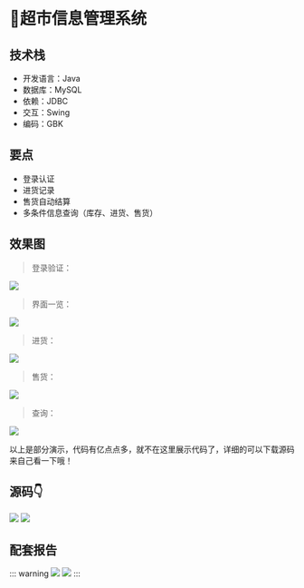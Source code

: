 # 🏪超市信息管理系统

<MyGlobalComponent />

## 技术栈
- 开发语言：Java
- 数据库：MySQL
- 依赖：JDBC
- 交互：Swing
- 编码：GBK

## 要点
- 登录认证
- 进货记录
- 售货自动结算
- 多条件信息查询（库存、进货、售货）

## 效果图

> 登录验证：

![](http://cdn.qiniu.liyansheng.top/img/20240609010458.png)

> 界面一览：

![](http://cdn.qiniu.liyansheng.top/img/20240609010516.png)

> 进货：

![](http://cdn.qiniu.liyansheng.top/img/20240609010538.png)

> 售货：

![](http://cdn.qiniu.liyansheng.top/img/20240609010607.png)

> 查询：

![](http://cdn.qiniu.liyansheng.top/img/20240609010636.png)



以上是部分演示，代码有亿点点多，就不在这里展示代码了，详细的可以下载源码来自己看一下哦！

## 源码👇

![](http://cdn.qiniu.liyansheng.top/img/2993badf87150e4734bcdff74fe29588.png)
![](http://cdn.qiniu.liyansheng.top/img/20240526170926.png)


## 配套报告

::: warning
![](http://cdn.qiniu.liyansheng.top/img/报告预览.png)
![](http://cdn.qiniu.liyansheng.top/img/Snipaste_2024-06-15_00-07-14.png)
:::